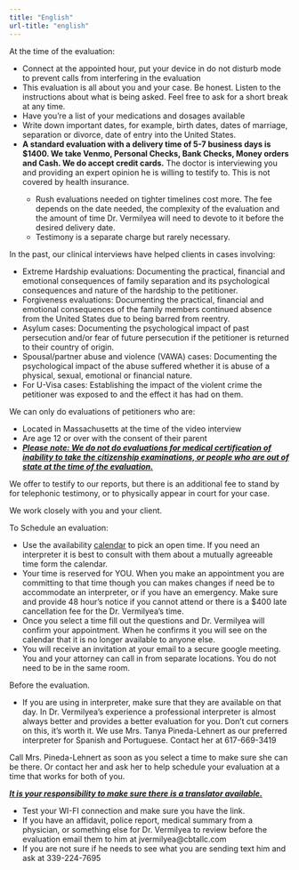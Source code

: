 ```yaml
---
title: "English"
url-title: "english"
---
```

At the time of the evaluation:
<ul>
    <li>Connect at the appointed hour, put your device in do not disturb mode to prevent calls from interfering in the evaluation</li>
    <li>This evaluation is all about you and your case. Be honest. Listen to the instructions about what is being asked. Feel free to ask for a short break at any time.</li>
    <li>Have you’re a list of your medications and dosages available</li>
    <li>Write down important dates, for example, birth dates, dates of marriage, separation or divorce, date of entry into the United States.</li>
    <li><b>A standard evaluation with a delivery time of 5-7 business days is $1400. We take Venmo, Personal Checks, Bank Checks, Money orders and Cash. We do accept credit cards.</b> The doctor is interviewing you and providing an expert opinion he is willing to testify to. This is not covered by health insurance.</li>
        <ul>
            <li>Rush evaluations needed on tighter timelines cost more. The fee depends on the date needed, the complexity of the evaluation and the amount of time Dr. Vermilyea will need to devote to it before the desired delivery date.</li>
            <li>Testimony is a separate charge but rarely necessary.</li>
        </ul>
</ul>

In the past, our clinical interviews have helped clients in cases involving:
<ul>
  <li>Extreme Hardship evaluations: Documenting the practical, financial and emotional consequences of family separation and its psychological consequences and nature of the hardship to the petitioner.</li>
  <li>Forgiveness evaluations: Documenting the practical, financial and emotional consequences of the family members continued absence from the United States due to being barred from reentry.</li>
  <li>Asylum cases: Documenting the psychological impact of past persecution and/or fear of future persecution if the petitioner is returned to their country of origin.</li>
  <li>Spousal/partner abuse and violence (VAWA) cases: Documenting the psychological impact of the abuse suffered whether it is abuse of a physical, sexual, emotional or financial nature.</li>
  <li>For U-Visa cases: Establishing the impact of the violent crime the petitioner was exposed to and the effect it has had on them.</li>
</ul>

We can only do evaluations of petitioners who are:
<ul>
    <li>Located in Massachusetts at the time of the video interview</li>
    <li>Are age 12 or over with the consent of their parent</li>
    <li><b><i><u>Please note: We do not do evaluations for medical certification of inability to take the citizenship examinations, or people who are out of state at the time of the evaluation.</u></i></b>
</li>
</ul>

We offer to testify to our reports, but there is an additional fee to stand by for telephonic  testimony, or to physically appear in court for your case.

We work closely with you and your client.

To Schedule an evaluation:
<ul>
    <li>Use the availability <u><a href="/calendar/">calendar</a></u> to pick an open time. If you need an interpreter it is best to consult with them about a mutually agreeable time form the calendar.</li>
    <li>Your time is reserved for YOU. When you make an appointment you are committing to that time though you can makes changes if need be to accommodate an interpreter, or if you have an emergency. Make sure and provide 48 hour’s notice if you cannot attend or there is a $400 late cancellation fee for the Dr. Vermilyea’s time.</li>
    <li>Once you select a time fill out the questions and Dr. Vermilyea will confirm your appointment.  When he confirms it you will see on the calendar that it is no longer available to anyone else.</li>
    <li>You will receive an invitation at your email to a secure google meeting. You and your attorney can call in from separate locations. You do not need to be in the same room.</li>
</ul>

Before the evaluation.
<ul>
    <li>If you are using in interpreter, make sure that they are available on that day. In Dr. Vermilyea’s experience a professional interpreter is almost always better and provides a better evaluation for you. Don’t cut corners on this, it’s worth it. We use Mrs. Tanya Pineda-Lehnert as our preferred interpreter for Spanish and Portuguese.  Contact her at 617-669-3419</li>
</ul>

Call Mrs. Pineda-Lehnert as soon as you select a time to make sure she can be there. Or contact her and ask her to help schedule your evaluation at a time that works for both of you.

<b><i><u>It is your responsibility to make sure there is a translator available.</u></i></b>
<ul>
    <li>Test your WI-FI connection and make sure you have the link.</li>
    <li>If you have an affidavit, police report, medical summary from a physician, or something else for Dr. Vermilyea to review before the evaluation email them to him at jvermilyea@cbtallc.com</li>
    <li>If you are not sure if he needs to see what you are sending text him and ask at 339-224-7695</li>
</ul>